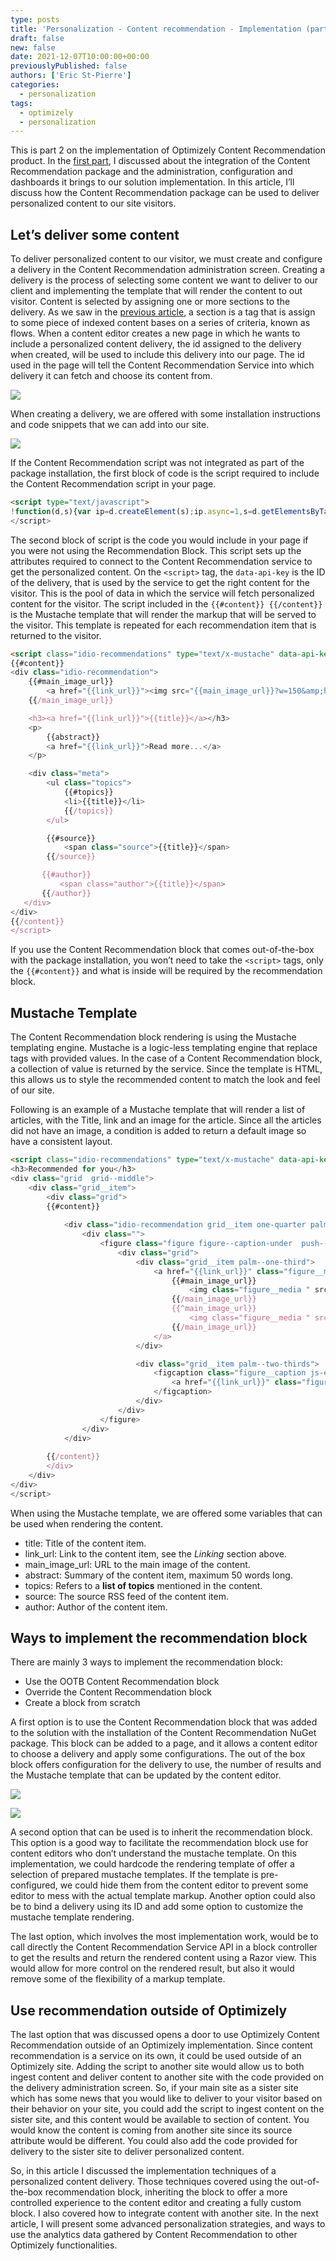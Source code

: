 ```yaml
---
type: posts
title: 'Personalization - Content recommendation - Implementation (part 2)'
draft: false
new: false
date: 2021-12-07T10:00:00+00:00
previouslyPublished: false
authors: ['Eric St-Pierre']
categories:
  - personalization
tags:
  - optimizely
  - personalization
---
```


This is part 2 on the implementation of Optimizely Content Recommendation product. In the [first part](https://eric.st-pierre.xyz/posts/personalization-content-recommendation-implementation-part-1/), I discussed about the integration of the Content Recommendation package and the administration, configuration and dashboards it brings to our solution implementation. In this article, I’ll discuss how the Content Recommendation package can be used to deliver personalized content to our site visitors.

## Let’s deliver some content
To deliver personalized content to our visitor, we must create and configure a delivery in the Content Recommendation administration screen. Creating a delivery is the process of selecting some content we want to deliver to our client and implementing the template that will render the content to out visitor. Content is selected by assigning one or more sections to the delivery.  As we saw in the [previous article](https://eric.st-pierre.xyz/posts/personalization-content-recommendation-implementation-part-1/), a section is a tag that is assign to some piece of indexed content bases on a series of criteria, known as flows. When a content editor creates a new page in which he wants to include a personalized content delivery, the id assigned to the delivery when created, will be used to include this delivery into our page. The id used in the page will tell the Content Recommendation Service into which delivery it can fetch and choose its content from. 

![](images/edit-delivery.png)

When creating a delivery, we are offered with some installation instructions and code snippets that we can add into our site.

![](images/edit-delivery-snippets.png)

If the Content Recommendation script was not integrated as part of the package installation, the first block of code is the script required to include the Content Recommendation script in your page.

```html
<script type="text/javascript">
!function(d,s){var ip=d.createElement(s);ip.async=1,s=d.getElementsByTagName(s)[0],ip.src=‘//s.usea01.idio.episerver.net/ip.js',s.parentNode.insertBefore(ip,s)}(document,’script’);
</script>
```


The second block of script is the code you would include in your page if you were not using the Recommendation Block.  This script sets up the attributes required to connect to the Content Recommendation service to get the personalized content.  On the `<script>` tag, the `data-api-key` is the ID of the delivery, that is used by the service to get the right content for the visitor.  This is the pool of data in which the service will fetch personalized content for the visitor. The script included in the  `{{#content}} {{/content}}` is the Mustache template that will render the markup that will be served to the visitor.  This template is repeated for each recommendation item that is returned to the visitor. 
```html
<script class="idio-recommendations" type="text/x-mustache" data-api-key="[DATA-API-KEY]">
{{#content}}
<div class="idio-recommendation">
    {{#main_image_url}}
        <a href="{{link_url}}"><img src="{{main_image_url}}?w=150&amp;h=150" class="image" /></a>
    {{/main_image_url}}

    <h3><a href="{{link_url}}">{{title}}</a></h3>
    <p>
        {{abstract}}
        <a href="{{link_url}}">Read more...</a>
    </p>

    <div class="meta">
        <ul class="topics">
            {{#topics}}
            <li>{{title}}</li>
            {{/topics}}
        </ul>

        {{#source}}
            <span class="source">{{title}}</span>
        {{/source}}

       {{#author}}
           <span class="author">{{title}}</span>
       {{/author}}
   </div>
</div>
{{/content}}
</script>
```

If you use the Content Recommendation block that comes out-of-the-box with the package installation, you won’t need to take the `<script>` tags, only the `{{#content}}` and what is inside will be required by the recommendation block.

## Mustache Template
The Content Recommendation block rendering is using the Mustache templating engine. Mustache is a logic-less templating engine that replace tags with provided values. In the case of a Content Recommendation block, a collection of value is returned by the service. Since the template is HTML, this allows us to style the recommended content to match the look and feel of our site.

Following is an example of a Mustache template that will render a list of articles, with the Title, link and an image for the article.  Since all the articles did not have an image, a condition is added to return a default image so have a consistent layout.

```html
<script class="idio-recommendations" type="text/x-mustache" data-api-key="[DATA-API-KEY]">
<h3>Recommended for you</h3>
<div class="grid  grid--middle">
    <div class="grid__item">
        <div class="grid">
        {{#content}}
            
            <div class="idio-recommendation grid__item one-quarter palm--one-whole">
                <div class="">
                    <figure class="figure figure--caption-under  push--bottom">
                        <div class="grid">
                            <div class="grid__item palm--one-third">
                                <a href="{{link_url}}" class="figure__media-link">
                                    {{#main_image_url}}
                                        <img class="figure__media " src="{{main_image_url}}" alt="">
                                    {{/main_image_url}}
                                    {{^main_image_url}}
                                        <img class="figure__media " src="https://via.placeholder.com/275x150" alt="">
                                    {{/main_image_url}}
                                </a>
                            </div>

                            <div class="grid__item palm--two-thirds">
                                <figcaption class="figure__caption js-equal-height-item no-border" style="height: 73px;">
                                    <a href="{{link_url}}" class="figure__caption__label">{{title}}</a>
                                </figcaption>
                            </div>
                        </div>
                    </figure>
                </div>
            </div>
            
        {{/content}}
        </div>
    </div>
</div>
</script>
```


When using the Mustache template, we are offered some variables that can be used when rendering the content.
* title: Title of the content item.
* link_url: Link to the content item, see the *Linking* section above.
* main_image_url: URL to the main image of the content.
* abstract: Summary of the content item, maximum 50 words long.
* topics: Refers to a **list of topics** mentioned in the content.
* source: The source RSS feed of the content item.
* author: Author of the content item.


## Ways to implement the recommendation block
There are mainly 3 ways to implement the recommendation block:
* Use the OOTB Content Recommendation block
* Override the Content Recommendation block
* Create a block from scratch

A first option is to use the Content Recommendation block that was added to the solution with the installation of the Content Recommendation NuGet package. This block can be added to a page, and it allows a content editor to choose a delivery and apply some configurations. The out of the box block offers configuration for the delivery to use, the number of results and the Mustache template that can be updated by the content editor.

![](images/recommendation-block-1.png)

![](images/recommendation-block-2.png)

A second option that can be used is to inherit the recommendation block.  This option is a good way to facilitate the recommendation block use for content editors who don’t understand the mustache template.  On this implementation, we could hardcode the rendering template of offer a selection of prepared mustache templates.  If the template is pre-configured, we could hide them from the content editor to prevent some editor to mess with the actual template markup.  Another option could also be to bind a delivery using its ID and add some option to customize the mustache template rendering.

The last option, which involves the most implementation work, would be to call directly the Content Recommendation Service API in a block controller to get the results and return the rendered content using a Razor view.  This would allow for more control on the rendered result, but also it would remove some of the flexibility of a markup template.

## Use recommendation outside of Optimizely
The last option that was discussed opens a door to use Optimizely Content Recommendation outside of an Optimizely implementation. Since content recommendation is a service on its own, it could be used outside of an Optimizely site.  Adding the script to another site would allow us to both ingest content and deliver content to another site with the code provided on the delivery administration screen.  So, if your main site as a sister site which has some news that you would like to deliver to your visitor based on their behavior on your site, you could add the script to ingest content on the sister site, and this content would be available to section of content.  You would know the content is coming from another site since its source attribute would be different.  You could also add the code provided for delivery to the sister site to deliver personalized content.

So, in this article I discussed the implementation techniques of a personalized content delivery.  Those techniques covered using the out-of-the-box recommendation block, inheriting the block to offer a more controlled experience to the content editor and creating a fully custom block.   I also covered how to integrate content with another site.  In the next article, I will present some advanced personalization strategies, and ways to use the analytics data gathered by Content Recommendation to other Optimizely functionalities.

